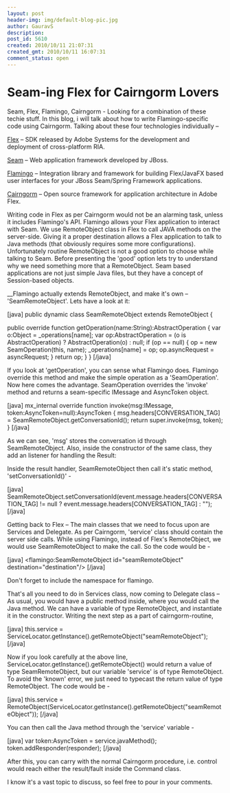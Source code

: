 ```yaml
---
layout: post
header-img: img/default-blog-pic.jpg
author: GauravS
description: 
post_id: 5610
created: 2010/10/11 21:07:31
created_gmt: 2010/10/11 16:07:31
comment_status: open
---
```


# Seam-ing Flex for Cairngorm Lovers

Seam, Flex, Flamingo, Cairngorm - Looking for a combination of these techie stuff. In this blog, i will talk about how to write Flamingo-specific code using Cairngorm. Talking about these four technologies individually –

[Flex][1] – SDK released by Adobe Systems for the development and deployment of cross-platform RIA.

[Seam][2] – Web application framework developed by JBoss.

[Flamingo][3] – Integration library and framework for building Flex/JavaFX based user interfaces for your JBoss Seam/Spring Framework applications.

[Cairngorm][4] – Open source framework for application architecture in Adobe Flex.

Writing code in Flex as per Cairngorm would not be an alarming task, unless it includes Flamingo's API. Flamingo allows your Flex application to interact with Seam. We use RemoteObject class in Flex to call JAVA methods on the server-side. Giving it a proper destination allows a Flex application to talk to Java methods (that obviously requires some more configurations). Unfortunately routine RemoteObject is not a good option to choose while talking to Seam. Before presenting the 'good' option lets try to understand why we need something more that a RemoteObject. Seam based applications are not just simple Java files, but they have a concept of Session-based objects.

__Flamingo actually extends RemoteObject, and make it's own – 'SeamRemoteObject'. Lets have a look at it:

[java] public dynamic class SeamRemoteObject extends RemoteObject {

public override function getOperation(name:String):AbstractOperation { var o:Object = _operations[name]; var op:AbstractOperation = (o is AbstractOperation) ? AbstractOperation(o) : null; if (op == null) { op = new SeamOperation(this, name); _operations[name] = op; op.asyncRequest = asyncRequest; } return op; } } [/java]

If you look at 'getOperation', you can sense what Flamingo does. Flamingo override this method and make the simple operation as a 'SeamOperation'. Now here comes the advantage. SeamOperation overrides the 'invoke' method and returns a seam-specific IMessage and AsyncToken object.

[java] mx_internal override function invoke(msg:IMessage, token:AsyncToken=null):AsyncToken { msg.headers[CONVERSATION_TAG] = SeamRemoteObject.getConversationId(); return super.invoke(msg, token); } [/java]

As we can see, 'msg' stores the conversation id through SeamRemoteObject. Also, inside the constructor of the same class, they add an listener for handling the Result:

Inside the result handler, SeamRemoteObject then call it's static method, 'setConversationId()' -

[java] SeamRemoteObject.setConversationId(event.message.headers[CONVERSATION_TAG] != null ? event.message.headers[CONVERSATION_TAG] : ""); [/java]

Getting back to Flex – The main classes that we need to focus upon are Services and Delegate. As per Cairngorm, 'service' class should contain the server side calls. While using Flamingo, instead of Flex's RemoteObject, we would use SeamRemoteObject to make the call. So the code would be -

[java] <flamingo:SeamRemoteObject id="seamRemoteObject" destination="destination"/> [/java]

Don't forget to include the namespace for flamingo.

That's all you need to do in Services class, now coming to Delegate class – As usual, you would have a public method inside, where you would call the Java method. We can have a variable of type RemoteObject, and instantiate it in the constructor. Writing the next step as a part of cairngorm-routine,

[java] this.service = ServiceLocator.getInstance().getRemoteObject("seamRemoteObject"); [/java]

Now if you look carefully at the above line, ServiceLocator.getInstance().getRemoteObject() would return a value of type SeamRemoteObject, but our variable 'service' is of type RemoteObject. To avoid the 'known' error, we just need to typecast the return value of type RemoteObject. The code would be -

[java] this.service = RemoteObject(ServiceLocator.getInstance().getRemoteObject("seamRemoteObject")); [/java]

You can then call the Java method through the 'service' variable -

[java] var token:AsyncToken = service.javaMethod(); token.addResponder(responder); [/java]

After this, you can carry with the normal Cairngorm procedure, i.e. control would reach either the result/fault inside the Command class.

I know it's a vast topic to discuss, so feel free to pour in your comments.

   [1]: http://www.adobe.com/products/flex/?sdid=GXZOB
   [2]: http://seamframework.org/
   [3]: http://www.exadel.com/web/portal/flamingo
   [4]: http://opensource.adobe.com/wiki/display/cairngorm/Cairngorm